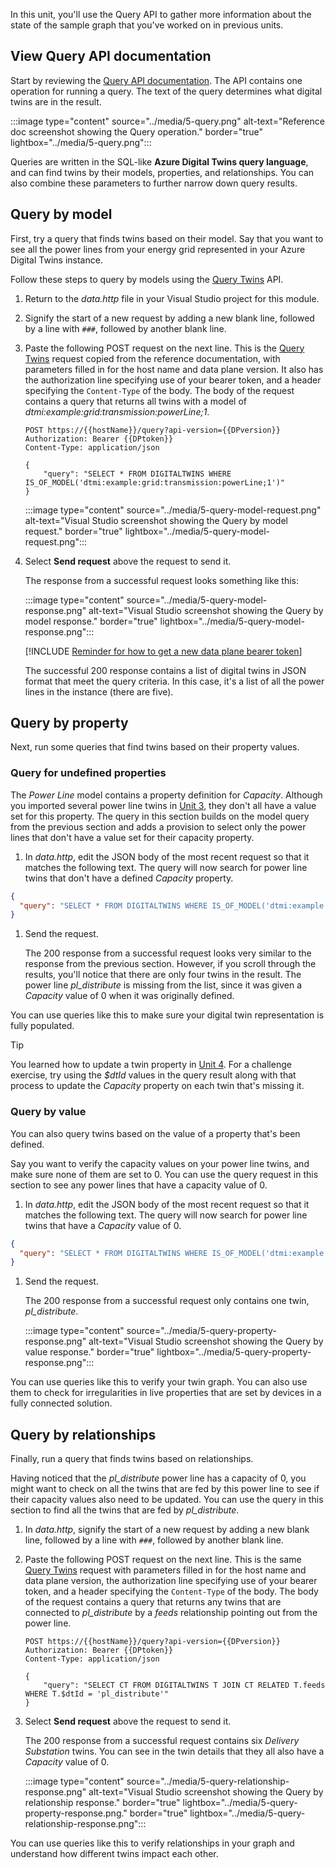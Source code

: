 In this unit, you'll use the Query API to gather more information about the state of the sample graph that you've worked on in previous units.

## View Query API documentation

Start by reviewing the [Query API documentation](/rest/api/digital-twins/dataplane/query). The API contains one operation for running a query. The text of the query determines what digital twins are in the result.

:::image type="content" source="../media/5-query.png" alt-text="Reference doc screenshot showing the Query operation." border="true" lightbox="../media/5-query.png":::

Queries are written in the SQL-like **Azure Digital Twins query language**, and can find twins by their models, properties, and relationships. You can also combine these parameters to further narrow down query results.

## Query by model

First, try a query that finds twins based on their model. Say that you want to see all the power lines from your energy grid represented in your Azure Digital Twins instance.

Follow these steps to query by models using the [Query Twins](/rest/api/digital-twins/dataplane/query) API.

1. Return to the *data.http* file in your Visual Studio project for this module. 

1. Signify the start of a new request by adding a new blank line, followed by a line with `###`, followed by another blank line.

1. Paste the following POST request on the next line. This is the [Query Twins](/rest/api/digital-twins/dataplane/query) request copied from the reference documentation, with parameters filled in for the host name and data plane version. It also has the authorization line specifying use of your bearer token, and a header specifying the `Content-Type` of the body. The body of the request contains a query that returns all twins with a model of *dtmi:example:grid:transmission:powerLine;1*.

    ```http
    POST https://{{hostName}}/query?api-version={{DPversion}}
    Authorization: Bearer {{DPtoken}}
    Content-Type: application/json
    
    {
        "query": "SELECT * FROM DIGITALTWINS WHERE IS_OF_MODEL('dtmi:example:grid:transmission:powerLine;1')"
    }
    ```

    :::image type="content" source="../media/5-query-model-request.png" alt-text="Visual Studio screenshot showing the Query by model request." border="true" lightbox="../media/5-query-model-request.png":::

1. Select **Send request** above the request to send it.

    The response from a successful request looks something like this:
    
    :::image type="content" source="../media/5-query-model-response.png" alt-text="Visual Studio screenshot showing the Query by model response." border="true" lightbox="../media/5-query-model-response.png":::
    
    [!INCLUDE [Reminder for how to get a new data plane bearer token](../../includes/azure-digital-twins-data-plane-token.md)]

    The successful 200 response contains a list of digital twins in JSON format that meet the query criteria. In this case, it's a list of all the power lines in the instance (there are five).

## Query by property

Next, run some queries that find twins based on their property values.

### Query for undefined properties

The *Power Line* model contains a property definition for *Capacity*. Although you imported several power line twins in [Unit 3](../3-upload-models-twins-graph-bulk.yml), they don't all have a value set for this property. The query in this section builds on the model query from the previous section and adds a provision to select only the power lines that don't have a value set for their capacity property.

1. In *data.http*, edit the JSON body of the most recent request so that it matches the following text. The query will now search for power line twins that don't have a defined *Capacity* property.

```json
{
  "query": "SELECT * FROM DIGITALTWINS WHERE IS_OF_MODEL('dtmi:example:grid:transmission:powerLine;1') AND NOT IS_DEFINED(Capacity)"
}
```

1. Send the request.

    The 200 response from a successful request looks very similar to the response from the previous section. However, if you scroll through the results, you'll notice that there are only four twins in the result. The power line *pl_distribute* is missing from the list, since it was given a *Capacity* value of 0 when it was originally defined.

You can use queries like this to make sure your digital twin representation is fully populated.

>[!TIP]
>You learned how to update a twin property in [Unit 4](../4-update-graph-elements.yml). For a challenge exercise, try using the *$dtId* values in the query result along with that process to update the *Capacity* property on each twin that's missing it.

### Query by value

You can also query twins based on the value of a property that's been defined.

Say you want to verify the capacity values on your power line twins, and make sure none of them are set to 0. You can use the query request in this section to see any power lines that have a capacity value of 0.

1. In *data.http*, edit the JSON body of the most recent request so that it matches the following text. The query will now search for power line twins that have a *Capacity* value of 0.

```json
{
  "query": "SELECT * FROM DIGITALTWINS WHERE IS_OF_MODEL('dtmi:example:grid:transmission:powerLine;1') AND Capacity = 0"
}
```

1. Send the request.

    The 200 response from a successful request only contains one twin, *pl_distribute*.
    
    :::image type="content" source="../media/5-query-property-response.png" alt-text="Visual Studio screenshot showing the Query by value response." border="true" lightbox="../media/5-query-property-response.png":::

You can use queries like this to verify your twin graph. You can also use them to check for irregularities in live properties that are set by devices in a fully connected solution.

## Query by relationships

Finally, run a query that finds twins based on relationships.

Having noticed that the *pl_distribute* power line has a capacity of 0, you might want to check on all the twins that are fed by this power line to see if their capacity values also need to be updated. You can use the query in this section to find all the twins that are fed by *pl_distribute*.

1. In *data.http*, signify the start of a new request by adding a new blank line, followed by a line with `###`, followed by another blank line.

1. Paste the following POST request on the next line. This is the same [Query Twins](/rest/api/digital-twins/dataplane/query) request with parameters filled in for the host name and data plane version, the authorization line specifying use of your bearer token, and a header specifying the `Content-Type` of the body. The body of the request contains a query that returns any twins that are connected to *pl_distribute* by a *feeds* relationship pointing out from the power line.

    ```http
    POST https://{{hostName}}/query?api-version={{DPversion}}
    Authorization: Bearer {{DPtoken}}
    Content-Type: application/json
    
    {
        "query": "SELECT CT FROM DIGITALTWINS T JOIN CT RELATED T.feeds WHERE T.$dtId = 'pl_distribute'"
    }
    ```

1. Select **Send request** above the request to send it.

    The 200 response from a successful request contains six *Delivery Substation* twins. You can see in the twin details that they all also have a *Capacity* value of 0.
    
    :::image type="content" source="../media/5-query-relationship-response.png" alt-text="Visual Studio screenshot showing the Query by relationship response." border="true" lightbox="../media/5-query-property-response.png." border="true" lightbox="../media/5-query-relationship-response.png":::

You can use queries like this to verify relationships in your graph and understand how different twins impact each other.
